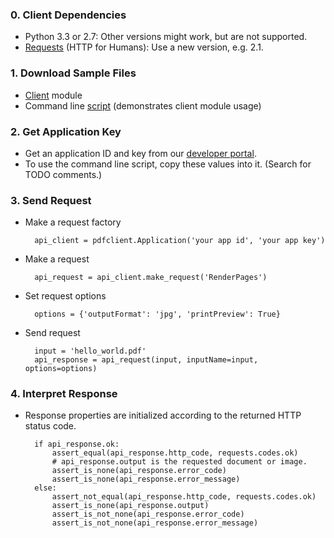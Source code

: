 <!-- this prevents Doxygen from putting excess space at the top of the page -->
### 0. Client Dependencies

* Python 3.3 or 2.7: Other versions might work, but are not supported.
* [Requests](http://docs.python-requests.org/en/latest/) (HTTP for Humans):
Use a new version, e.g. 2.1.

### 1. Download Sample Files

* [Client](download/pdfclient.py) module
* Command line [script](download/pdfprocess.py)
(demonstrates client module usage)

### 2. Get Application Key

* Get an application ID and key from our
[developer portal](http://api.datalogics-cloud.com/).
* To use the command line script, copy these values into it.
(Search for TODO comments.)

### 3. Send Request

* Make a request factory

        api_client = pdfclient.Application('your app id', 'your app key')

* Make a request

        api_request = api_client.make_request('RenderPages')

* Set request options

        options = {'outputFormat': 'jpg', 'printPreview': True}

* Send request 

        input = 'hello_world.pdf'
        api_response = api_request(input, inputName=input, options=options)

### 4. Interpret Response

* Response properties are initialized according to the returned HTTP
status code.

        if api_response.ok:
            assert_equal(api_response.http_code, requests.codes.ok)
            # api_response.output is the requested document or image.
            assert_is_none(api_response.error_code)
            assert_is_none(api_response.error_message)
        else:
            assert_not_equal(api_response.http_code, requests.codes.ok)
            assert_is_none(api_response.output)
            assert_is_not_none(api_response.error_code)
            assert_is_not_none(api_response.error_message)

